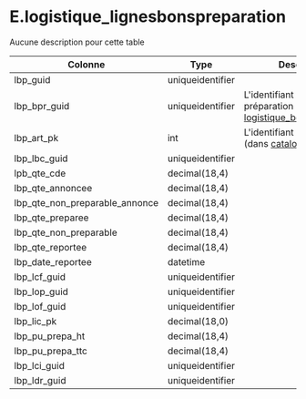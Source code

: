 # E.logistique_lignesbonspreparation

Aucune description pour cette table

Colonne|Type|Description
---|---|---
lbp_guid|uniqueidentifier|
lbp_bpr_guid|uniqueidentifier|L'identifiant du bon de préparation (dans [logistique_bonspreparation](generated_logistique_bonspreparation.md)) 
lbp_art_pk|int|L'identifiant de l'article (dans [catalog_articles](generated_catalog_articles.md)) 
lbp_lbc_guid|uniqueidentifier|
lpb_qte_cde|decimal(18,4)|
lbp_qte_annoncee|decimal(18,4)|
lbp_qte_non_preparable_annonce|decimal(18,4)|
lbp_qte_preparee|decimal(18,4)|
lbp_qte_non_preparable|decimal(18,4)|
lbp_qte_reportee|decimal(18,4)|
lbp_date_reportee|datetime|
lbp_lcf_guid|uniqueidentifier|
lbp_lop_guid|uniqueidentifier|
lbp_lof_guid|uniqueidentifier|
lbp_lic_pk|decimal(18,0)|
lbp_pu_prepa_ht|decimal(18,4)|
lbp_pu_prepa_ttc|decimal(18,4)|
lbp_lci_guid|uniqueidentifier|
lbp_ldr_guid|uniqueidentifier|

